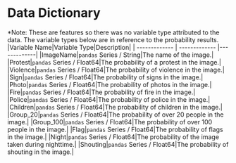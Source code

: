 # Data Dictionary 
*Note: These are features so there was no variable type attributed to the data. The variable types below are in reference to the probability results.
|Variable Name|Variable Type|Description|
| ------------- | ------------- |-------------|
|ImageName|`pandas` Series / String|The name of the image.|
|Protest|`pandas` Series / Float64|The probability of a protest in the image.|
|Violence|`pandas` Series / Float64|The probability of violence in the image.|
|Sign|`pandas` Series / Float64|The probability of signs in the image.|
|Photo|`pandas` Series / Float64|The probability of photos in the image.|
|Fire|`pandas` Series / Float64|The probability of fire in the image.|
|Police|`pandas` Series / Float64|The probability of police in the image.|
|Children|`pandas` Series / Float64|The probability of children in the image.|
|Group_20|`pandas` Series / Float64|The probability of over 20 people in the image.|
|Group_100|`pandas` Series / Float64|The probability of over 100 people in the image.|
|Flag|`pandas` Series / Float64|The probability of flags in the image.|
|Night|`pandas` Series / Float64|The probability of the image taken during nighttime.|
|Shouting|`pandas` Series / Float64|The probability of shouting in the image.|

